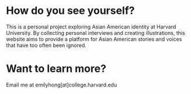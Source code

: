 # How do you see yourself?

This is a personal project exploring Asian American identity at Harvard University. By collecting personal interviews and creating illustrations, this website aims to provide a platform for Asian American stories and voices that have too often been ignored.

# Want to learn more?
Email me at emilyhong[at]college.harvard.edu
